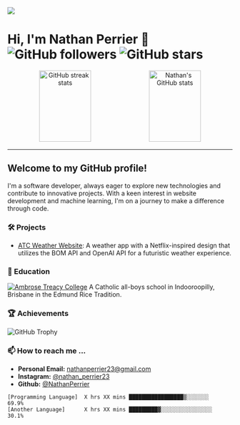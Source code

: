 [![](https://github.com/NathanPerrier/NathanPerrier/profile/Assets/school.gif)](https://github.com/NathanPerrier)

# Hi, I'm Nathan Perrier 👋                               ![GitHub followers](https://img.shields.io/github/followers/NathanPerrier?label=Followers&style=social)     ![GitHub stars](https://img.shields.io/github/stars/NathanPerrier?label=Stars&style=social)

<p align="center">
  <img src="https://github-readme-streak-stats.herokuapp.com/?user=NathanPerrier" alt="GitHub streak stats" style="width: 48%;  height: 160px"/>
  <img src="https://github-readme-stats.vercel.app/api?username=NathanPerrier&show_icons=true" alt="Nathan's GitHub stats" style="width: 48%; height: 160px"/>
</p>



---

## Welcome to my GitHub profile!

I'm a software developer, always eager to explore new technologies and contribute to innovative projects. With a keen interest in website development and machine learning, I'm on a journey to make a difference through code.


### 🛠 Projects
- [ATC Weather Website](https://github.com/NathanPerrier/IA1-Weather-App-Django): A weather app with a Netflix-inspired design that utilizes the BOM API and OpenAI API for a futuristic weather experience.


### 🏫 Education
[![Ambrose Treacy College](https://github.com/NathanPerrier/NathanPerrier/profile/Assets/atc-crest-white)](https://www.atc.qld.edu.au/) A Catholic all-boys school in Indooroopilly, Brisbane in the Edmund Rice Tradition.

### 🏆 Achievements

![GitHub Trophy](https://github-profile-trophy.vercel.app/?username=NathanPerrier)

### 📫 How to reach me ...

- **Personal Email:** nathanperrier23@gmail.com
- **Instagram:** [@nathan_perrier23](https://www.instagram.com/nathan_perrier23/)
- **Github:** [@NathanPerrier](https://github.com/NathanPerrier/)


<!--START_SECTION:waka-->
```text
[Programming Language]  X hrs XX mins █████████████████▒░░░░░░░   69.9% 
[Another Language]      X hrs XX mins █████████▓░░░░░░░░░░░░░░░░   30.1%
